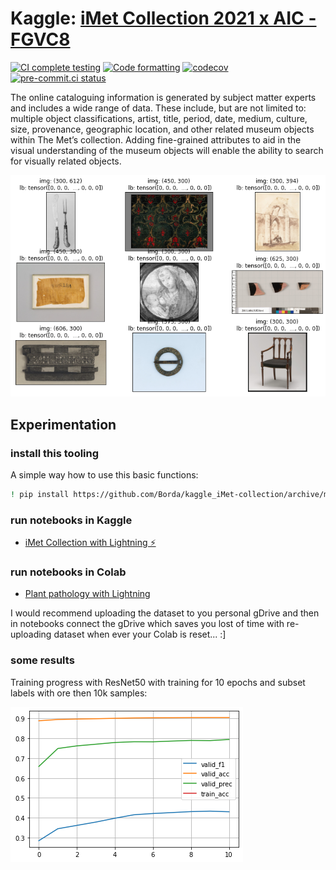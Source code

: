 # Kaggle: [iMet Collection 2021 x AIC - FGVC8](https://www.kaggle.com/c/imet-2021-fgvc8)

[![CI complete testing](https://github.com/Borda/kaggle_imet-collection/actions/workflows/ci_testing.yml/badge.svg?branch=main&event=push)](https://github.com/Borda/kaggle_imet-collection/actions/workflows/ci_testing.yml)
[![Code formatting](https://github.com/Borda/kaggle_imet-collection/actions/workflows/code-format.yml/badge.svg?branch=main&event=push)](https://github.com/Borda/kaggle_imet-collection/actions/workflows/code-format.yml)
[![codecov](https://codecov.io/gh/Borda/kaggle_imet-collection/branch/main/graph/badge.svg)](https://codecov.io/gh/Borda/kaggle_imet-collection)
[![pre-commit.ci status](https://results.pre-commit.ci/badge/github/Borda/kaggle_imet-collection/main.svg)](https://results.pre-commit.ci/latest/github/Borda/kaggle_imet-collection/main)


The online cataloguing information is generated by subject matter experts and includes a wide range of data. These include, but are not limited to: multiple object classifications, artist, title, period, date, medium, culture, size, provenance, geographic location, and other related museum objects within The Met’s collection.
Adding fine-grained attributes to aid in the visual understanding of the museum objects will enable the ability to search for visually related objects.

![Sample images](./assets/sample-imgs.png)

## Experimentation

### install this tooling

A simple way how to use this basic functions:
```bash
! pip install https://github.com/Borda/kaggle_iMet-collection/archive/main.zip
```

### run notebooks in Kaggle

* [iMet Collection with Lightning ⚡](https://www.kaggle.com/jirkaborovec/imet-with-lightning)


### run notebooks in Colab

* [Plant pathology with Lightning](https://colab.research.google.com/github/Borda/kaggle_iMet-collection/blob/main/notebooks/iMet-with-Lightning.ipynb)

I would recommend uploading the dataset to you personal gDrive and then in notebooks connect the gDrive which saves you lost of time with re-uploading dataset when ever your Colab is reset... :]

### some results

Training progress with ResNet50 with training  for 10 epochs and subset labels with ore then 10k samples:

![training on 10k samples per class](./assets/training_cls-spl-10k.png)
